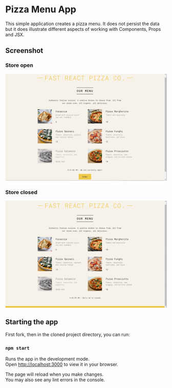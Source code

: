 # Pizza Menu App
This simple application creates a pizza menu. It does not persist the data but it does illustrate different aspects of working with Components, Props and JSX. 

## Screenshot
### Store open 
![Store open](docs/open.png 'Store open')
### Store closed
![Store closed](docs/closed.png 'Store closed')

## Starting the app

First fork, then in the cloned project directory, you can run:

### `npm start`

Runs the app in the development mode.\
Open [http://localhost:3000](http://localhost:3000) to view it in your browser.

The page will reload when you make changes.\
You may also see any lint errors in the console.